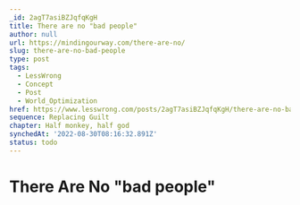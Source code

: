 ```yaml
---
_id: 2agT7asiBZJqfqKgH
title: There are no "bad people"
author: null
url: https://mindingourway.com/there-are-no/
slug: there-are-no-bad-people
type: post
tags:
  - LessWrong
  - Concept
  - Post
  - World_Optimization
href: https://www.lesswrong.com/posts/2agT7asiBZJqfqKgH/there-are-no-bad-people
sequence: Replacing Guilt
chapter: Half monkey, half god
synchedAt: '2022-08-30T08:16:32.891Z'
status: todo
---
```


# There Are No "bad people"

